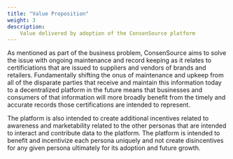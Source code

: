 ```yaml
---
title: "Value Proposition"
weight: 3
description: 
    Value delivered by adoption of the ConsenSource platform
---
```


As mentioned as part of the business problem, ConsenSource aims to solve the issue with ongoing maintenance and record keeping as it relates to certificiations that are issued to suppliers and vendors of brands and retailers.  Fundamentally shifting the onus of maintenance and upkeep from all of the disparate parties that receive and maintain this information today to a decentralized platform in the future means that businesses and consumers of that information will more broadly benefit from the timely and accurate records those certifications are intended to represent.  

The platform is also intended to create additional incentives related to awareness and marketability related to the other personas that are intended to interact and contribute data to the platform.  The platform is intended to benefit and incentivize each persona uniquely and not create disincentives for any given persona ultimately for its adoption and future growth.   
